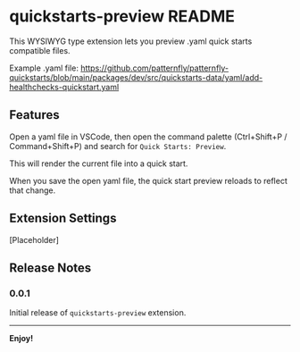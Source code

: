 # quickstarts-preview README

This WYSIWYG type extension lets you preview .yaml quick starts compatible files.

Example .yaml file: https://github.com/patternfly/patternfly-quickstarts/blob/main/packages/dev/src/quickstarts-data/yaml/add-healthchecks-quickstart.yaml

## Features

Open a yaml file in VSCode, then open the command palette (Ctrl+Shift+P / Command+Shift+P) and search for `Quick Starts: Preview`.

This will render the current file into a quick start.

When you save the open yaml file, the quick start preview reloads to reflect that change.

## Extension Settings

[Placeholder]

## Release Notes

### 0.0.1

Initial release of `quickstarts-preview` extension.

-----------------------------------------------------------------------------------------------------------

**Enjoy!**
